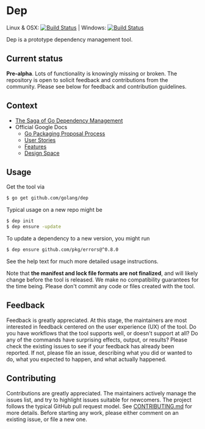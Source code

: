# Dep

Linux & OSX: [![Build Status](https://travis-ci.com/golang/dep.svg?token=PbNwH1E9VppQaM7yAzpw&branch=master)](https://travis-ci.com/golang/dep) | Windows: [![Build Status](https://ci.appveyor.com/api/projects/status/jbfsybf98lfrxccy?svg=true)](https://ci.appveyor.com/project/jessfraz/hoard)

Dep is a prototype dependency management tool.

## Current status

**Pre-alpha**.
Lots of functionality is knowingly missing or broken.
The repository is open to solicit feedback and contributions from the community.
Please see below for feedback and contribution guidelines.

## Context

- [The Saga of Go Dependency Management](https://blog.gopheracademy.com/advent-2016/saga-go-dependency-management/)
- Official Google Docs
  - [Go Packaging Proposal Process](https://docs.google.com/document/d/18tNd8r5DV0yluCR7tPvkMTsWD_lYcRO7NhpNSDymRr8/edit)
  - [User Stories](https://docs.google.com/document/d/1wT8e8wBHMrSRHY4UF_60GCgyWGqvYye4THvaDARPySs/edit)
  - [Features](https://docs.google.com/document/d/1JNP6DgSK-c6KqveIhQk-n_HAw3hsZkL-okoleM43NgA/edit)
  - [Design Space](https://docs.google.com/document/d/1TpQlQYovCoX9FkpgsoxzdvZplghudHAiQOame30A-v8/edit)

## Usage

Get the tool via

```sh
$ go get github.com/golang/dep
```

Typical usage on a new repo might be

```sh
$ dep init
$ dep ensure -update
```

To update a dependency to a new version, you might run

```sh
$ dep ensure github.com/pkg/errors@^0.8.0
```

See the help text for much more detailed usage instructions.

Note that **the manifest and lock file formats are not finalized**, and will likely change before the tool is released.
We make no compatibility guarantees for the time being.
Please don't commit any code or files created with the tool.

## Feedback

Feedback is greatly appreciated.
At this stage, the maintainers are most interested in feedback centered on the user experience (UX) of the tool.
Do you have workflows that the tool supports well, or doesn't support at all?
Do any of the commands have surprising effects, output, or results?
Please check the existing issues to see if your feedback has already been reported.
If not, please file an issue, describing what you did or wanted to do, what you expected to happen, and what actually happened.

## Contributing

Contributions are greatly appreciated.
The maintainers actively manage the issues list, and try to highlight issues suitable for newcomers.
The project follows the typical GitHub pull request model.
See [CONTRIBUTING.md](CONTRIBUTING.md) for more details.
Before starting any work, please either comment on an existing issue, or file a new one.

